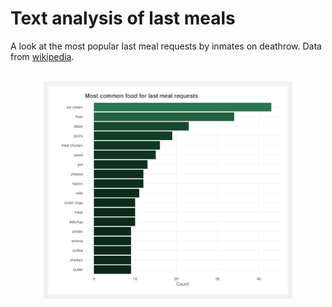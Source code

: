 # Text analysis of last meals

A look at the most popular last meal requests by inmates on deathrow. Data from [wikipedia](https://en.wikipedia.org/wiki/Last_meal).
<br>
<br>

<p align="center">
<img src="Plots/Common_last_meals.svg" width=79%>
</p>
